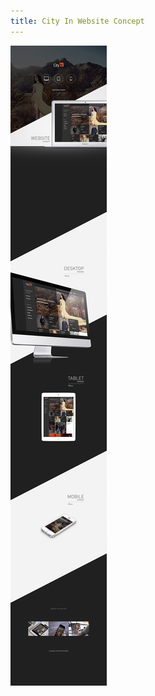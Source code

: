 ```yaml
---
title: City In Website Concept
---
```


![City In Website Concept](assets/img/work/proj-2/CityIn-AntonSkvortsov.jpg)
